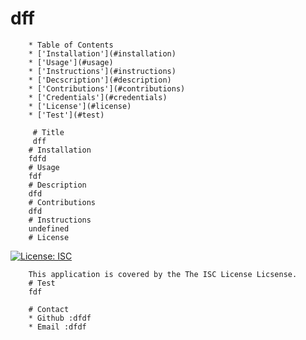 # dff
        * Table of Contents
        * ['Installation'](#installation)
        * ['Usage'](#usage)
        * ['Instructions'](#instructions)
        * ['Decscription'](#description)
        * ['Contributions'](#contributions)
        * ['Credentials'](#credentials)
        * ['License'](#license)
        * ['Test'](#test)
        
         # Title
         dff
        # Installation
        fdfd
        # Usage 
        fdf
        # Description
        dfd
        # Contributions
        dfd
        # Instructions
        undefined
        # License
   [![License: ISC](https://img.shields.io/badge/License-ISC-blue.svg)](https://opensource.org/licenses/ISC)
        
        This application is covered by the The ISC License Licsense.
        # Test
        fdf

        # Contact
        * Github :dfdf
        * Email :dfdf
